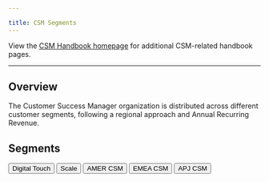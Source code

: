 ```yaml
---

title: CSM Segments
---
```


View the [CSM Handbook homepage](/handbook/customer-success/csm/) for additional CSM-related handbook pages.

---

## Overview

The Customer Success Manager organization is distributed across different customer segments, following a regional approach and Annual Recurring Revenue.

## Segments

[<button class="btn btn-primary" type="button">Digital Touch</button>](/handbook/sales/field-operations/customer-success-operations/cs-ops-programs/)
[<button class="btn btn-primary" type="button">Scale</button>](scale/)
[<button class="btn btn-primary" type="button">AMER CSM</button>](amer/)
[<button class="btn btn-primary" type="button">EMEA CSM</button>](emea/)
[<button class="btn btn-primary" type="button">APJ CSM</button>](apj/)
